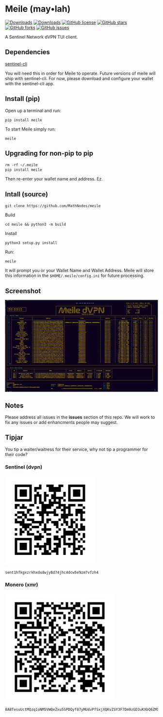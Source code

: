 # Meile (may•lah)
[![Downloads](https://static.pepy.tech/personalized-badge/meile?period=total&units=international_system&left_color=black&right_color=orange&left_text=pip)](https://pepy.tech/project/meile)
[![Downloads](https://static.pepy.tech/personalized-badge/meile?period=month&units=international_system&left_color=black&right_color=orange&left_text=pip%20(month))](https://pepy.tech/project/meile)
[![GitHub license](https://img.shields.io/github/license/mathnodes/meile?style=for-the-badge)](https://github.com/MathNodes/meile/blob/main/LICENSE)
[![GitHub stars](https://img.shields.io/github/stars/mathnodes/meile?style=for-the-badge)](https://github.com/mathnodes/meile/stargazers)
[![GitHub forks](https://img.shields.io/github/forks/mathnodes/meile?style=for-the-badge)](https://github.com/mathnodes/meile/network)
[![GitHub issues](https://img.shields.io/github/issues/mathnodes/meile?style=for-the-badge)](https://github.com/mathnodes/meile/issues)

A Sentinel Network dVPN TUI client. 

## Dependencies
[sentinel-cli](https://github.com/sentinel-official/cli-client)

You will need this in order for Meile to operate. Future versions of meile will ship with sentinel-cli. For now, please download and configure your wallet with the sentinel-cli app. 

## Install (pip)

Open up a terminal and run:

```shell
pip install meile
```

To start Meile simply run:

```shell
meile
```

## Upgrading for non-pip to pip
```shell
rm -rf ~/.meile
pip install meile
```

Then re-enter your wallet name and address. Ez. 

## Intall (source)

```shell
git clone https://github.com/MathNodes/meile
```

Build
```shell
cd meile && python3 -m build
```

Install
```shell
python3 setup.py install
```

Run:
```shell
meile
```

It will prompt you or your Wallet Name and Wallet Address. Meile will store this information in the `$HOME/.meile/config.ini` for future processing.

## Screenshot
![img/scrshot.png](img/scrshot.png)

## Notes
Please address all issues in the **issues** section of this repo. We will work
to fix any issues or add enhancments people may suggest. 

## Tipjar
You tip a waiter/waitress for their service, why not tip a programmer for their code?

### Sentinel (dvpn)

![img/dvpn.png](img/dvpn.png)

```shell
sent1hfkgxzrkhxdxdwjy8d74jhc4dcw5e9zm7vfzh4
```


### Monero (xmr)

![img/xmr.png](img/xmr.png)

```shell
8A8TesuUctMQzq1oNM5VWQeZxu5SPDQyf87yMUdvPfSxjXQKvZSY3F7Dm9zGD3uKXbQ6ZMXGRydyQAGGQvBSfeVZBtJxh8A
```




